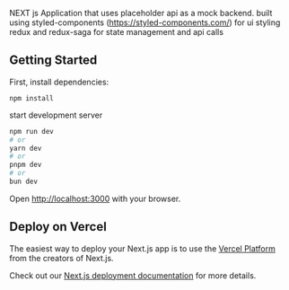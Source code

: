 NEXT js Application that uses placeholder api as a mock backend.
built using 
styled-components (https://styled-components.com/) for ui styling
redux and redux-saga for state management and api calls

##  Getting Started

First, install dependencies:

```bask
npm install
```
start development server 
```bash
npm run dev
# or
yarn dev
# or
pnpm dev
# or
bun dev
```

Open [http://localhost:3000](http://localhost:3000) with your browser.


## Deploy on Vercel

The easiest way to deploy your Next.js app is to use the [Vercel Platform](https://vercel.com/new?utm_medium=default-template&filter=next.js&utm_source=create-next-app&utm_campaign=create-next-app-readme) from the creators of Next.js.

Check out our [Next.js deployment documentation](https://nextjs.org/docs/deployment) for more details.
